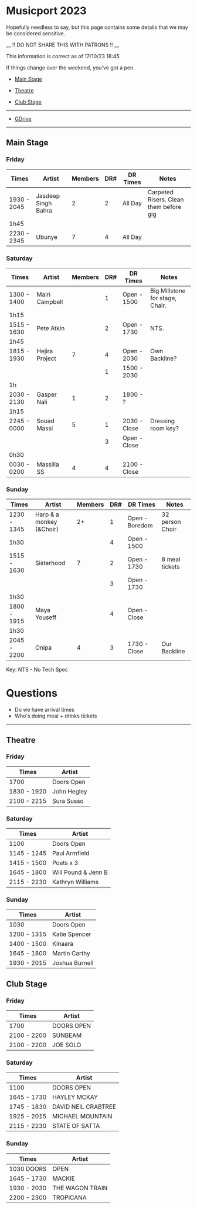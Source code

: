 # Musicport 2023

Hopefully needless to say, but this page contains some details that we may be considered sensitive. 

__ !! DO NOT SHARE THIS WITH PATRONS !! __

This information is correct as of 17/10/23 18:45

If things change over the weekend, you've got a pen.

- [Main Stage](Musicport23.md#main-stage)

- [Theatre](Musicport23.md#theatre)

- [Club Stage](Musicport23.md#club-stage)

---

- [GDrive](https://drive.google.com/drive/folders/1gEQrz5yg2ArXwWQ9UqjvI7DMlquL1Rcy)

---

## Main Stage

### Friday
| Times | Artist | Members | DR# | DR Times | Notes |
|---|---|---|---|---|---|
| 1930 - 2045 | Jasdeep Singh Bahra | 2 | 2 | All Day | Carpeted Risers. Clean them before gig
| 1h45 |
| 2230 - 2345 | Ubunye | 7| 4|All Day||

### Saturday
| Times | Artist | Members | DR# | DR Times | Notes |
|---|---|---|---|---|---|
| 1300 - 1400 | Mairi Campbell |   | 1 | Open - 1500 | Big Millstone for stage, Chair. |
| 1h15 |
| 1515 - 1630 | Pete Atkin     |   | 2 | Open - 1730 | NTS. |
| 1h45 |
| 1815 - 1930 | Hejira Project | 7 | 4 | Open - 2030 | Own Backline? |
|             |                |   | 1 | 1500 - 2030 |  |
| 1h |
| 2030 - 2130 | Gasper Nali    | 1 | 2 | 1800 - ?    |  |
| 1h15 |
| 2245 - 0000 | Souad Massi    | 5 | 1 | 2030 - Close | Dressing room key? |
|             |                |   | 3 | Open - Close | |
| 0h30 |
| 0030 - 0200 | Massilla SS    | 4 | 4 | 2100 - Close | | 

### Sunday
| Times | Artist | Members | DR# | DR Times | Notes |
|---|---|---|---|---|---|
|  1230 - 1345 | Harp & a monkey (&Choir) | 2+ | 1 | Open - Boredom | 32 person Choir |
| 1h30 | || 4 | Open - 1500 |
|  1515 - 1630 | Sisterhood               |  7 | 2 | Open - 1730 | 8 meal tickets |
|              |                          |    | 3 | Open - 1730 | |
| 1h30 |
|  1800 - 1915 | Maya Youseff             |    | 4 | Open - Close |  |
| 1h30 |
|  2045 - 2200 | Onipa                    | 4  | 3 | 1730 - Close | Our Backline |

Key:
NTS - No Tech Spec

# Questions

- Do we have arrival times 
- Who's doing meal + drinks tickets

---

## Theatre

### Friday

| Times | Artist |
| --- | --- |
| 1700  | Doors Open |
| 1830 - 1920 | John Hegley |
| 2100 - 2215 | Sura Susso |

### Saturday

| Times | Artist |
| --- | --- |
| 1100   | Doors Open |
| 1145 - 1245 | Paul Armfield |
| 1415 - 1500 | Poets x 3 |
| 1645 - 1800 | Will Pound & Jenn B |
| 2115 - 2230 | Kathryn Williams |

### Sunday

| Times | Artist |
| --- | --- |
|1030 | Doors Open |
|1200 - 1315 | Katie Spencer |
|1400 - 1500 | Kinaara |
|1645 - 1800 | Martin Carthy |
|1930 - 2015 | Joshua Burnell |

## Club Stage

### Friday

| Times | Artist |
| --- | --- |
| 1700  | DOORS OPEN
| 2100 - 2200 | SUNBEAM
| 2100 - 2200 | JOE SOLO

### Saturday 

| Times | Artist |
| --- | --- |
| 1100 | DOORS OPEN |
| 1645 - 1730 | HAYLEY MCKAY |
| 1745 - 1830 | DAVID NEIL CRABTREE |
| 1925 - 2015 | MICHAEL MOUNTAIN |
| 2115 - 2230 | STATE OF SATTA |

### Sunday 

| Times | Artist |
| --- | --- |
|1030 DOORS | OPEN |
|1645 - 1730 | MACKIE |
|1930 - 2030 | THE WAGON TRAIN |
|2200 - 2300 | TROPICANA |